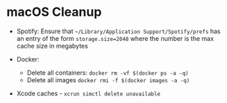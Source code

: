 # macOS Cleanup

- Spotify: Ensure that `~/Library/Application Support/Spotify/prefs` has an entry of the form `storage.size=2048` where the number is the max cache size in megabytes

- Docker:
  - Delete all containers: `docker rm -vf $(docker ps -a -q)`
  - Delete all images `docker rmi -f $(docker images -a -q)`

- Xcode caches - `xcrun simctl delete unavailable`
